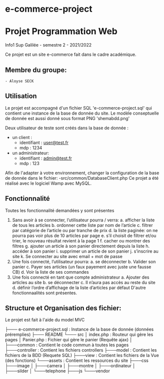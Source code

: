 # e-commerce-project
# Projet Programmation Web

Info1 Sup Galilée - semestre 2 - 2021/2022

Ce projet est un site e-commerce fait dans le cadre académique.


## Membre du groupe:
	- Aloyse SECK



## Utilisation

Le projet est accompagné d'un fichier SQL 'e-commerce-project.sql' qui contient une instance de la base de donnée du site.
Le modèle conseptuelle de donnée est aussi donné sous format PNG 'shemabdd.png'

Deux utilisateur de teste sont créés dans la base de donnée :
- un client :
	- identifiant : user@test.fr
	- mdp : 1234
- un administrateur:
	- identifiant : admin@test.fr
	- mdp : 123

Afin de l'adapter à votre environnement, changer la configuration de la base de donnée dans le fichier:
	-src/common/DatabaseClient.php
Ce projet a été réalisé avec le logiciel Wamp avec MySQL.


## Fonctionnalité
Toutes les fonctionnalité demandées y sont présentes
1. Sans avoir à se connecter, l’utilisateur pourra / verra:
	a. afficher la liste de tous les articles
	b. ordonner cette liste par nom de l’article
	c. filtrer par catégorie de l’article ou par tranche de prix
	d. la liste paginée: on ne pourra pas voir plus de 10 articles par page
	e. s’il choisit de filtrer et/ou trier, le nouveau résultat revient à la page 1
	f. cacher ou montrer des filtres
	g. ajouter un article à son panier directement depuis la liste
	h. accéder à son panier
	i. supprimer un article de son panier
	j. s’inscrire au site
	k. Se connecter au site avec email + mot de passe
2. Une fois connecté, l’utilisateur pourra:
	a. se déconnecter
	b. Valider son panier
	c. Payer ses articles (un faux payement avec juste une fausse CB)
	d. Voir la liste de ses commandes
3. Une fois connecté en tant que compte administrateur
	a. Ajouter des articles au site
	b. se déconnecter
	c. Il n’aura pas accès au reste du site
	d. définir l’ordre d’affichage de la liste d’articles par défaut
D'autre fonctionnaalités sont présentes.



## Structure et Organisation des fichier:

Le projet est fait à l'aide du model MVC

├─── e-commerce-project.sql	: Instance de la base de donnée (données préremplies)
├─── README
└─── src
    │   index.php			: Routeur qui gère les pages
    │   Panier.php		: Fichier qui gère le panier (Requête ajax)
    │
    ├───common                : Contient le code commun à toutes les pages
    ├───controller		: Contient les fichiers controllers
    ├───model			: Contient les fichiers de la BDD (Requete SQL)
    ├───view			: Contient les fichiers de la Vue (des fonctions)
    └───assets			: Contient les ressources du site
        ├───css
        ├───image
        │   ├───camera
        │   ├───montre
        │   ├───ordinateur
        │   ├───silder
        │   └───telephone
        ├───js
        └───vendor